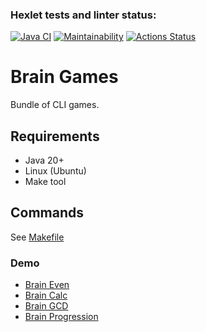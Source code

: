 ### Hexlet tests and linter status:

[![Java CI](https://github.com/fey/java-project-61/actions/workflows/main.yml/badge.svg)](https://github.com/fey/java-project-61/actions/workflows/main.yml) [![Maintainability](https://api.codeclimate.com/v1/badges/4724d576017c9ca24afd/maintainability)](https://codeclimate.com/github/fey/java-project-61/maintainability) [![Actions Status](https://github.com/fey/java-project-61/workflows/hexlet-check/badge.svg)](https://github.com/fey/java-project-61/actions)

# Brain Games

Bundle of CLI games.

## Requirements

* Java 20+
* Linux (Ubuntu)
* Make tool

## Commands

See [Makefile](./Makefile)

### Demo

* [Brain Even](https://asciinema.org/a/KmiKZ0ZogL124tYSGly9UibeF)
* [Brain Calc](https://asciinema.org/a/lG06rtJfz2vyIvfLRhheFeARK)
* [Brain GCD](https://asciinema.org/a/3klfYa52uVz6KS7tEsnfXq4UI)
* [Brain Progression](https://asciinema.org/a/qtWHBdWyM7kVYVxUfX25MfB2x)
